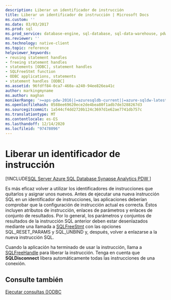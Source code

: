 ```yaml
---
description: Liberar un identificador de instrucción
title: Liberar un identificador de instrucción | Microsoft Docs
ms.custom: ''
ms.date: 03/03/2017
ms.prod: sql
ms.prod_service: database-engine, sql-database, sql-data-warehouse, pdw
ms.reviewer: ''
ms.technology: native-client
ms.topic: reference
helpviewer_keywords:
- reusing statement handles
- freeing statement handles
- statements [ODBC], statement handles
- SQLFreeStmt function
- ODBC applications, statements
- statement handles [ODBC]
ms.assetid: 96fdff84-0ca7-460a-a240-94ee826ea41c
author: markingmyname
ms.author: maghan
monikerRange: '>=aps-pdw-2016||=azuresqldb-current||=azure-sqldw-latest||>=sql-server-2016||>=sql-server-linux-2017||=azuresqldb-mi-current'
ms.openlocfilehash: 0588ee69620ece2de4bea80f1adb7de3288267d3
ms.sourcegitcommit: 1a544cf4dd2720b124c3697d1e62ae7741db757c
ms.translationtype: MT
ms.contentlocale: es-ES
ms.lasthandoff: 12/14/2020
ms.locfileid: "97478096"
---
```

# <a name="freeing-a-statement-handle"></a>Liberar un identificador de instrucción
[!INCLUDE[SQL Server Azure SQL Database Synapse Analytics PDW ](../../includes/applies-to-version/sql-asdb-asdbmi-asa-pdw.md)]

  Es más eficaz volver a utilizar los identificadores de instrucciones que quitarlos y asignar unos nuevos. Antes de ejecutar una nueva instrucción SQL en un identificador de instrucciones, las aplicaciones deberían comprobar que la configuración de instrucción actual es correcta. Éstos incluyen atributos de instrucción, enlaces de parámetros y enlaces de conjunto de resultados. Por lo general, los parámetros y conjuntos de resultados de la instrucción SQL anterior deben estar desenlazados mediante una llamada a [SQLFreeStmt](../../relational-databases/native-client-odbc-api/sqlfreestmt.md) con las opciones SQL_RESET_PARAMS y SQL_UNBIND y, después, volver a enlazarse a la nueva instrucción SQL.  
  
 Cuando la aplicación ha terminado de usar la instrucción, llama a [SQLFreeHandle](../../relational-databases/native-client-odbc-api/sqlfreehandle.md) para liberar la instrucción. Tenga en cuenta que **SQLDisconnect** libera automáticamente todas las instrucciones de una conexión.  
  
## <a name="see-also"></a>Consulte también  
 [Ejecutar consultas &#40;&#41;ODBC ](../../relational-databases/native-client-odbc-queries/executing-queries-odbc.md)  
  
  
